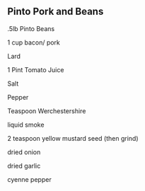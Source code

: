 ## Pinto Pork and Beans


.5lb Pinto Beans

1 cup bacon/ pork

Lard

1 Pint Tomato Juice

Salt

Pepper

Teaspoon Werchestershire

liquid smoke

2 teaspoon yellow mustard seed (then grind)

dried onion

dried garlic

cyenne pepper


